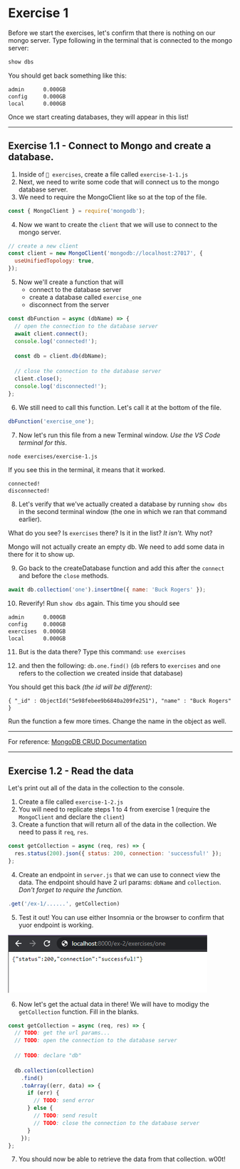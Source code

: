 # Exercise 1

Before we start the exercises, let's confirm that there is nothing on our mongo server. Type following in the terminal that is connected to the mongo server:

```bash
show dbs
```

You should get back something like this:

```
admin      0.000GB
config     0.000GB
local      0.000GB
```

Once we start creating databases, they will appear in this list!

---

## Exercise 1.1 - Connect to Mongo and create a database.

1. Inside of `📁 exercises`, create a file called `exercise-1-1.js`
2. Next, we need to write some code that will connect us to the mongo database server.
3. We need to require the MongoClient like so at the top of the file.

```js
const { MongoClient } = require('mongodb');
```

4. Now we want to create the `client` that we will use to connect to the mongo server.

```js
// create a new client
const client = new MongoClient('mongodb://localhost:27017', {
  useUnifiedTopology: true,
});
```

5. Now we'll create a function that will
   - connect to the database server
   - create a database called `exercise_one`
   - disconnect from the server

```js
const dbFunction = async (dbName) => {
  // open the connection to the database server
  await client.connect();
  console.log('connected!');

  const db = client.db(dbName);

  // close the connection to the database server
  client.close();
  console.log('disconnected!');
};
```

6. We still need to call this function. Let's call it at the bottom of the file.

```js
dbFunction('exercise_one');
```

7. Now let's run this file from a new Terminal window. _Use the VS Code terminal for this_.

```bash
node exercises/exercise-1.js
```

If you see this in the terminal, it means that it worked.

```
connected!
disconnected!
```

8. Let's verify that we've actually created a database by running `show dbs` in the second terminal window (the one in which we ran that command earlier).

What do you see? Is `exercises` there? Is it in the list? _It isn't._ Why not?

Mongo will not actually create an empty db. We need to add some data in there for it to show up.

9. Go back to the createDatabase function and add this after the `connect` and before the `close` methods.

```js
await db.collection('one').insertOne({ name: 'Buck Rogers' });
```

10. Reverify! Run `show dbs` again. This time you should see

```
admin      0.000GB
config     0.000GB
exercises  0.000GB
local      0.000GB
```

11. But is the data there? Type this command: `use exercises`

12. and then the following: `db.one.find()` (`db` refers to `exercises` and `one` refers to the collection we created inside that database)

You should get this back _(the id will be different)_:

```
{ "_id" : ObjectId("5e98febee9b6840a209fe251"), "name" : "Buck Rogers" }
```

Run the function a few more times. Change the name in the object as well.

---

For reference: [MongoDB CRUD Documentation](http://mongodb.github.io/node-mongodb-native/3.5/reference/ecmascriptnext/crud/)

---

## Exercise 1.2 - Read the data

Let's print out all of the data in the collection to the console.

1. Create a file called `exercise-1-2.js`
2. You will need to replicate steps 1 to 4 from exercise 1 (require the `MongoClient` and declare the `client`)
3. Create a function that will return all of the data in the collection. We need to pass it `req`, `res`.

```js
const getCollection = async (req, res) => {
  res.status(200).json({ status: 200, connection: 'successful!' });
};
```

4. Create an endpoint in `server.js` that we can use to connect view the data. The endpoint should have 2 url params: `dbName` and `collection`. _Don't forget to require the function._

```js
.get('/ex-1/......', getCollection)
```

5. Test it out! You can use either Insomnia or the browser to confirm that yuor endpoint is working.

<img src='../__lecture/assets/ex-1-2-5.png' />

6. Now let's get the actual data in there! We will have to modigy the `getCollection` function. Fill in the blanks.

```js
const getCollection = async (req, res) => {
  // TODO: get the url params...
  // TODO: open the connection to the database server

  // TODO: declare "db"

  db.collection(collection)
    .find()
    .toArray((err, data) => {
      if (err) {
        // TODO: send error
      } else {
        // TODO: send result
        // TODO: close the connection to the database server
      }
    });
};
```

7. You should now be able to retrieve the data from that collection. w00t!
